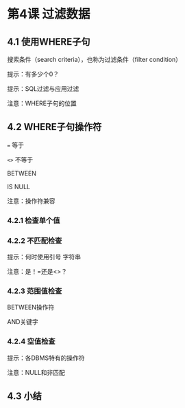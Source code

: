 # 第4课 过滤数据

## 4.1 使用WHERE子句

搜索条件（search criteria），也称为过滤条件（filter condition）

提示：有多少个0？

提示：SQL过滤与应用过滤

注意：WHERE子句的位置

## 4.2 WHERE子句操作符

`=` 等于

`<>` 不等于

BETWEEN

IS NULL

注意：操作符兼容

### 4.2.1 检查单个值

### 4.2.2 不匹配检查

提示：何时使用引号	字符串

注意：是！=还是<>？

### 4.2.3 范围值检查

BETWEEN操作符

AND关键字

### 4.2.4 空值检查

提示：各DBMS特有的操作符

注意：NULL和非匹配

## 4.3 小结